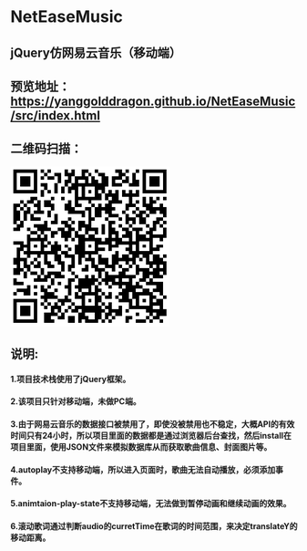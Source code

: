 # NetEaseMusic
## jQuery仿网易云音乐（移动端）
## 预览地址：https://yanggolddragon.github.io/NetEaseMusic/src/index.html
## 二维码扫描：
![](./src/images/二维码.png)
## 说明:
#### 1.项目技术栈使用了jQuery框架。
#### 2.该项目只针对移动端，未做PC端。
#### 3.由于网易云音乐的数据接口被禁用了，即使没被禁用也不稳定，大概API的有效时间只有24小时，所以项目里面的数据都是通过浏览器后台查找，然后install在项目里面，使用JSON文件来模拟数据库从而获取歌曲信息、封面图片等。
#### 4.autoplay不支持移动端，所以进入页面时，歌曲无法自动播放，必须添加事件。
#### 5.animtaion-play-state不支持移动端，无法做到暂停动画和继续动画的效果。
#### 6.滚动歌词通过判断audio的curretTime在歌词的时间范围，来决定translateY的移动距离。
